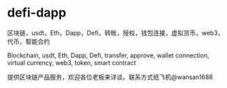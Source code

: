 # defi-dapp
区块链，usdt，Eth，Dapp，Defi，转帐，授权，钱包连接，虚拟货币，web3，代币，智能合约

Blockchain, usdt, Eth, Dapp, Defi, transfer, approve, wallet connection, virtual currency, web3, token, smart contract

提供区块链产品服务，欢迎各位老板来详谈。联系方式纸飞机@wansan1688
